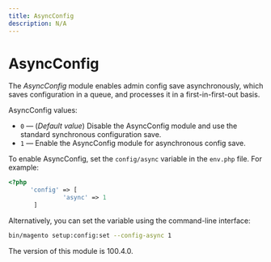```yaml
---
title: AsyncConfig
description: N/A
---
```


# AsyncConfig

The _AsyncConfig_ module enables admin config save asynchronously, which saves configuration in a queue, and processes it in a first-in-first-out basis.

AsyncConfig values:

-  `0` — (_Default value_) Disable the AsyncConfig module and use the standard synchronous configuration save.  
-  `1` — Enable the AsyncConfig module for asynchronous config save.

To enable AsyncConfig, set the `config/async` variable in the `env.php` file. For example:

```php
<?php
      'config' => [
               'async' => 1
       ]
```

Alternatively, you can set the variable using the command-line interface:

```bash
bin/magento setup:config:set --config-async 1
```

<InlineAlert slots="text" />
The version of this module is 100.4.0.
